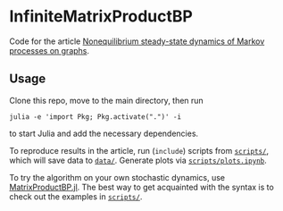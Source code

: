 # InfiniteMatrixProductBP

Code for the article [Nonequilibrium steady-state dynamics of Markov processes on graphs](https://arxiv.org/abs/2411.19100).

## Usage
Clone this repo, move to the main directory, then run
```
julia -e 'import Pkg; Pkg.activate(".")' -i
```
to start Julia and add the necessary dependencies.

To reproduce results in the article, run (`include`) scripts from [`scripts/`](scripts/), which will save data to [`data/`](data/). Generate plots via [`scripts/plots.ipynb`](scripts/plots.ipynb). 


To try the algorithm on your own stochastic dynamics, use [MatrixProductBP.jl](https://github.com/stecrotti/MatrixProductBP.jl). 
The best way to get acquainted with the syntax is to check out the examples in [`scripts/`](scripts/).
